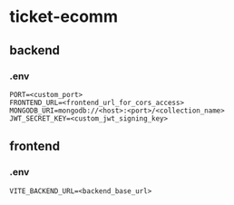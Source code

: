 # ticket-ecomm

## backend
### .env
```.env
PORT=<custom_port>
FRONTEND_URL=<frontend_url_for_cors_access>
MONGODB_URI=mongodb://<host>:<port>/<collection_name>
JWT_SECRET_KEY=<custom_jwt_signing_key>
```

## frontend
### .env
```.env
VITE_BACKEND_URL=<backend_base_url>
```